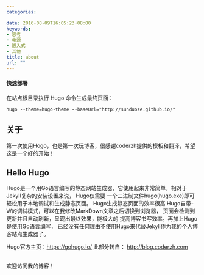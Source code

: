 ```yaml
---
categories:

date: 2016-08-09T16:05:23+08:00
keywords:
- 思考
- 电源
- 嵌入式
- 其他
title: about
url: ""
---
```


#### 快速部署

在站点根目录执行 Hugo 命令生成最终页面：

```
hugo --theme=hugo-theme --baseUrl="http://sunduoze.github.io/"
```

## 关于
第一次使用Hogo，也是第一次玩博客，很感谢coderzh提供的模板和翻译，希望这是一个好的开始！

## Hello Hugo

Hugo是一个用Go语言编写的静态网站生成器，它使用起来非常简单，相对于Jekyll复杂的安装设置来说，
Hugo仅需要 一个二进制文件hugo(hugo.exe)即可轻松用于本地调试和生成静态页面。
Hugo生成静态页面的效率很高 Hugo自带-W的调试模式，可以在我修改MarkDown文章之后切换到浏览器，
页面会检测到更新并且自动刷新，呈现出最终效果，能极大的 提高博客书写效率。再加上Hugo是使用Go语言编写，
已经没有任何理由不使用Hugo来代替Jekyll作为我的个人博客站点生成器了。 

Hugo官方主页：https://gohugo.io/ 
此部分转自： http://blog.coderzh.com

## 

欢迎访问我的博客！

